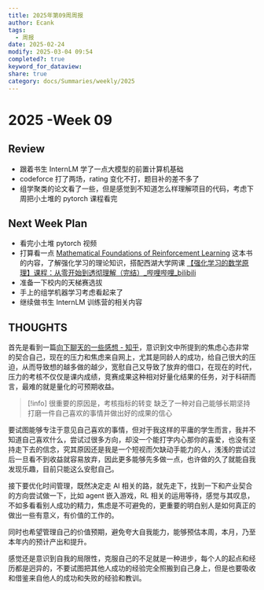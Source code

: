 ```yaml
---
title: 2025年第09周周报
author: Ecank
tags:
  - 周报
date: 2025-02-24
modify: 2025-03-04 09:54
completed?: true
keyword_for_dataview: 
share: true
category: docs/Summaries/weekly/2025
---
```

# 2025 -Week 09
## Review
* 跟着书生 InternLM 学了一点大模型的前置计算机基础
* codeforce 打了两场，rating 变化不打，题目补的差不多了
* 组学聚类的论文看了一些，但是感觉到不知道怎么样理解项目的代码，考虑下周把小土堆的 pytorch 课程看完
## Next Week Plan
* 看完小土堆 pytorch 视频
* 打算看一点 [Mathematical Foundations of Reinforcement Learning](https://github.com/MathFoundationRL/Book-Mathematical-Foundation-of-Reinforcement-Learning) 这本书的内容，了解强化学习的理论知识，搭配西湖大学网课 [【强化学习的数学原理】课程：从零开始到透彻理解（完结）_哔哩哔哩_bilibili](https://www.bilibili.com/video/BV1sd4y167NS/?spm_id_from=333.337.search-card.all.click&vd_source=2f0d04fe34956cc27012e3c25b20197b)
* 准备一下校内的天梯赛选拔
* 手上的组学机器学习考虑看起来了
* 继续做书生 InternLM 训练营的相关内容
## THOUGHTS
首先是看到一篇[向下聊天的一些感想 - 知乎](https://zhuanlan.zhihu.com/p/27275434865)，意识到文中所提到的焦虑心态非常的契合自己，现在的压力和焦虑来自网上，尤其是同龄人的成功，给自己很大的压迫，从而导致想的越多做的越少，宽慰自己又导致了放弃的借口，在现在的时代，压力的考核不仅仅是课内成绩，竞赛成果这种相对好量化结果的任务，对于科研而言，最难的就是量化的可预期收益。
> [!info] 
> 很重要的原因是，考核指标的转变
> 缺乏了一种对自己能够长期坚持打磨一件自己喜欢的事情并做出好的成果的信心

要试图能够专注于意见自己喜欢的事情，但对于我这样的平庸的学生而言，我并不知道自己喜欢什么，尝试过很多方向，却没一个能打字内心那你的喜爱，也没有坚持走下去的信念，究其原因还是我是一个短视而欠缺动手能力的人，浅浅的尝试过后一旦看不到收益就容易放弃，因此更多能够先多做一点，也许做的久了就能自我发现乐趣，目前只能这么安慰自己。

接下要优化时间管理，既然决定走 AI 相关的路，就先走下，找到一下和产业契合的方向尝试做一下，比如 agent 嵌入游戏，RL 相关的运用等待，感觉与其叹息，不如多看看别人成功的精力，焦虑是不可避免的，更重要的明白别人是如何真正的做出一些有意义，有价值的工作的。

同时也希望管理自己的价值预期，避免夸大自我能力，能够预估本周，本月，乃至本年内的预计产出和提升。

感觉还是意识到自我的局限性，克服自己的不足就是一种进步，每个人的起点和经历都是迥异的，不要试图把其他人成功的经验完全照搬到自己身上，但是也要吸收和借鉴来自他人的成功和失败的经验和教训。